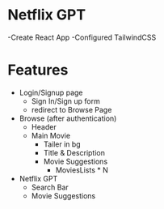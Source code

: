 # Netflix GPT

-Create React App
-Configured TailwindCSS

# Features
- Login/Signup page
   - Sign In/Sign up form
   - redirect to Browse Page
- Browse (after authentication)
   - Header
   - Main Movie
       - Tailer in bg
       - Title & Description
       - Movie Suggestions
           - MoviesLists * N
- Netflix GPT
    - Search Bar
    - Movie Suggestions
    